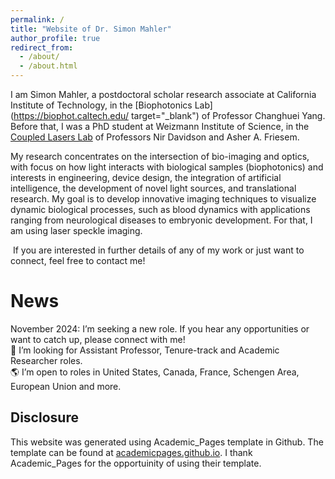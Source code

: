 ```yaml
---
permalink: /
title: "Website of Dr. Simon Mahler"
author_profile: true
redirect_from: 
  - /about/
  - /about.html
---
```

I am Simon Mahler, a postdoctoral scholar research associate at California Institute of Technology, in the 
[Biophotonics Lab](https://biophot.caltech.edu/ target="_blank") of Professor Changhuei Yang. Before that, I was a PhD student at Weizmann Institute of Science, in the [Coupled Lasers Lab](https://www.weizmann.ac.il/complex/NirDavidson/research-activities/coupled-lasers) of Professors Nir Davidson and Asher A. Friesem.

My research concentrates on the intersection of bio-imaging and optics, with focus on how light interacts with biological samples (biophotonics) and interests in engineering, device design, the integration of artificial intelligence, the development of novel light sources, and translational research. My goal is to develop innovative imaging techniques to visualize dynamic biological processes, such as blood dynamics with applications ranging from neurological diseases to embryonic development. For that, I am using laser speckle imaging. 

 If you are interested in further details of any of my work or just want to connect, feel free to contact me!

News
======
November 2024: I’m seeking a new role. If you hear any opportunities or want to catch up, please connect with me!
<br>💼 I’m looking for Assistant Professor, Tenure-track and Academic Researcher roles.
<br>🌎 I’m open to roles in United States, Canada, France, Schengen Area, European Union and more.

Disclosure
------
This website was generated using Academic_Pages template in Github. The template can be found at [academicpages.github.io](https://academicpages.github.io). I thank Academic_Pages for the opportuinity of using their template.
